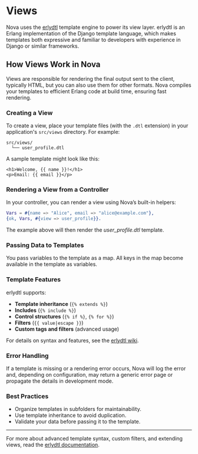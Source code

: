 # Views

Nova uses the [erlydtl](https://github.com/erlydtl/erlydtl) template engine to power its view layer. erlydtl is an Erlang implementation of the Django template language, which makes templates both expressive and familiar to developers with experience in Django or similar frameworks.

## How Views Work in Nova

Views are responsible for rendering the final output sent to the client, typically HTML, but you can also use them for other formats. Nova compiles your templates to efficient Erlang code at build time, ensuring fast rendering.

### Creating a View

To create a view, place your template files (with the `.dtl` extension) in your application's `src/views` directory. For example:

```
src/views/
  └── user_profile.dtl
```

A sample template might look like this:

```html+django
<h1>Welcome, {{ name }}!</h1>
<p>Email: {{ email }}</p>
```

### Rendering a View from a Controller

In your controller, you can render a view using Nova’s built-in helpers:

```erlang
Vars = #{name => "Alice", email => "alice@example.com"},
{ok, Vars, #{view => user_profile}}.
```

The example above will then render the *user_profile.dtl* template.

### Passing Data to Templates

You pass variables to the template as a map. All keys in the map become available in the template as variables.

### Template Features

erlydtl supports:

- **Template inheritance** (`{% extends %}`)
- **Includes** (`{% include %}`)
- **Control structures** (`{% if %}`, `{% for %}`)
- **Filters** (`{{ value|escape }}`)
- **Custom tags and filters** (advanced usage)

For details on syntax and features, see the [erlydtl wiki](https://github.com/erlydtl/erlydtl/wiki).

### Error Handling

If a template is missing or a rendering error occurs, Nova will log the error and, depending on configuration, may return a generic error page or propagate the details in development mode.

### Best Practices

- Organize templates in subfolders for maintainability.
- Use template inheritance to avoid duplication.
- Validate your data before passing it to the template.

---

For more about advanced template syntax, custom filters, and extending views, read the [erlydtl documentation](https://github.com/erlydtl/erlydtl/wiki).
